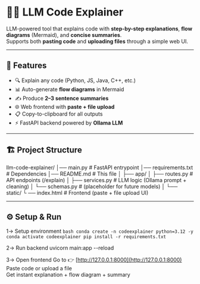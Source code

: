 # 🧑‍💻 LLM Code Explainer

LLM-powered tool that explains code with **step-by-step explanations**, **flow diagrams** (Mermaid), and **concise summaries**.  
Supports both **pasting code** and **uploading files** through a simple web UI.  

---

## 🚀 Features
- 🔍 Explain any code (Python, JS, Java, C++, etc.)
- 📊 Auto-generate **flow diagrams** in Mermaid
- ✍️ Produce **2–3 sentence summaries**
- 🌐 Web frontend with **paste + file upload**
- 📋 Copy-to-clipboard for all outputs
- ⚡ FastAPI backend powered by **Ollama LLM**

---

## 🏗️ Project Structure
llm-code-explainer/
│── main.py # FastAPI entrypoint
│── requirements.txt # Dependencies
│── README.md # This file
│
├── app/
│ ├── routes.py # API endpoints (/explain)
│ ├── services.py # LLM logic (Ollama prompt + cleaning)
│ └── schemas.py # (placeholder for future models)
│
└── static/
└ ── index.html # Frontend (paste + file upload UI)

---

## ⚙️ Setup & Run
1️-> Setup environment
    ```bash
    conda create -n codeexplainer python=3.12 -y
    conda activate codeexplainer
    pip install -r requirements.txt
    ```

2️-> Run backend
    uvicorn main:app --reload

3️-> Open frontend
    Go to 👉 [http://127.0.0.1:8000](http://127.0.0.1:8000)  
    Paste code or upload a file  
    Get instant explanation + flow diagram + summary
